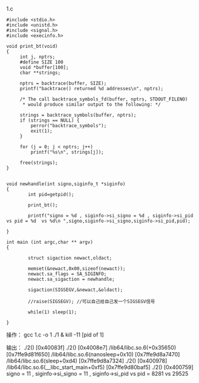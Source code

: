 1.c
```
#include <stdio.h>
#include <unistd.h>
#include <signal.h>
#include <execinfo.h>

void print_bt(void)
{
     int j, nptrs;
     #define SIZE 100
     void *buffer[100];
     char **strings;

     nptrs = backtrace(buffer, SIZE);
     printf("backtrace() returned %d addresses\n", nptrs);

     /* The call backtrace_symbols_fd(buffer, nptrs, STDOUT_FILENO)
      * would produce similar output to the following: */

     strings = backtrace_symbols(buffer, nptrs);
     if (strings == NULL) {
         perror("backtrace_symbols");
         exit(1);
     }

     for (j = 0; j < nptrs; j++)
         printf("%s\n", strings[j]);

     free(strings);
}


void newhandle(int signo,siginfo_t *siginfo)
{
        int pid=getpid();

        print_bt();

        printf("signo = %d , siginfo->si_signo = %d , siginfo->si_pid vs pid = %d  vs %d\n ",signo,siginfo->si_signo,siginfo->si_pid,pid);

}

int main (int argc,char ** argv)
{

        struct sigaction newact,oldact;

        memset(&newact,0x00,sizeof(newact));
        newact.sa_flags = SA_SIGINFO;
        newact.sa_sigaction = newhandle;

        sigaction(SIGSEGV,&newact,&oldact);

        //raise(SIGSEGV); //可以自己给自己发一个SIGSEGV信号

        while(1) sleep(1);

}
```

操作：
gcc 1.c -o 1
./1 &
kill -11 [pid of 1]

输出：
./2() [0x40083f]
./2() [0x4008e7]
/lib64/libc.so.6(+0x35650) [0x7ffe9d81f650]
/lib64/libc.so.6(nanosleep+0x10) [0x7ffe9d8a7470]
/lib64/libc.so.6(sleep+0xd4) [0x7ffe9d8a7324]
./2() [0x400978]
/lib64/libc.so.6(__libc_start_main+0xf5) [0x7ffe9d80baf5]
./2() [0x400759]
signo = 11 , siginfo->si_signo = 11 , siginfo->si_pid vs pid = 8281  vs 29525

